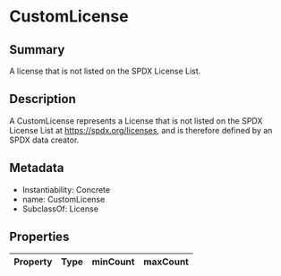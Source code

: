 <!-- Automatically generated by spec-parser v2.0.0 on 2024-01-08T22:20:56.273795+00:00 -->
<!-- SPDX-License-Identifier: Community-Spec-1.0 -->

# CustomLicense

## Summary

A license that is not listed on the SPDX License List.


## Description

A CustomLicense represents a License that is not listed on the SPDX License
List at https://spdx.org/licenses, and is therefore defined by an SPDX data
creator.


## Metadata

- Instantiability: Concrete
- name: CustomLicense
- SubclassOf: License



## Properties

| Property | Type | minCount | maxCount |
|---|---|---|---|

